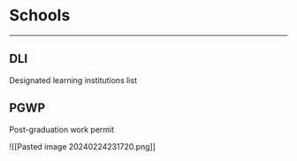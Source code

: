 # Schools 

---


##  DLI 

Designated learning institutions list


## PGWP

Post-graduation work permit

![[Pasted image 20240224231720.png]]
